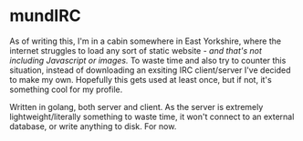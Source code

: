# mundIRC

As of writing this, I'm in a cabin somewhere in East Yorkshire, where the internet struggles to load any sort of static website - *and that's not including Javascript or images.* To waste time and also try to counter this situation, instead of downloading an exsiting IRC client/server I've decided to make my own. Hopefully this gets used at least once, but if not, it's something cool for my profile.

Written in golang, both server and client. As the server is extremely lightweight/literally something to waste time, it won't connect to an external database, or write anything to disk. For now.
